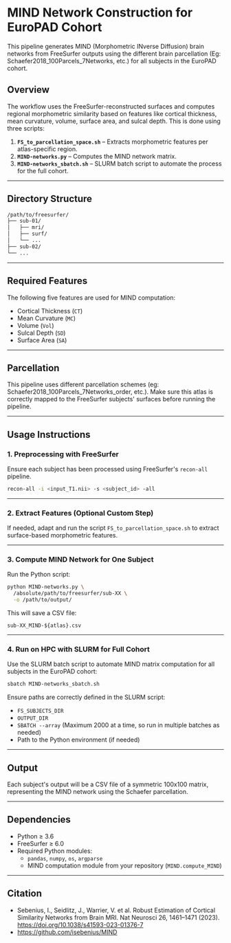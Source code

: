 # MIND Network Construction for EuroPAD Cohort

This pipeline generates MIND (Morphometric INverse Diffusion) brain networks from FreeSurfer outputs using the different brain parcellation (Eg: Schaefer2018_100Parcels_7Networks, etc.) for all subjects in the EuroPAD cohort.

## Overview

The workflow uses the FreeSurfer-reconstructed surfaces and computes regional morphometric similarity based on features like cortical thickness, mean curvature, volume, surface area, and sulcal depth. This is done using three scripts:

1. **`FS_to_parcellation_space.sh`** – Extracts morphometric features per atlas-specific region.
2. **`MIND-networks.py`** – Computes the MIND network matrix.
3. **`MIND-networks_sbatch.sh`** – SLURM batch script to automate the process for the full cohort.

---

## Directory Structure

```bash
/path/to/freesurfer/
├── sub-01/
│   ├── mri/
│   ├── surf/
│   └── ...
├── sub-02/
└── ...
```

---

## Required Features

The following five features are used for MIND computation:
- Cortical Thickness (`CT`)
- Mean Curvature (`MC`)
- Volume (`Vol`)
- Sulcal Depth (`SD`)
- Surface Area (`SA`)

---

## Parcellation

This pipeline uses different parcellation schemes (eg: Schaefer2018_100Parcels_7Networks_order, etc.). Make sure this atlas is correctly mapped to the FreeSurfer subjects' surfaces before running the pipeline.

---

## Usage Instructions

### 1. Preprocessing with FreeSurfer

Ensure each subject has been processed using FreeSurfer's `recon-all` pipeline.

```bash
recon-all -i <input_T1.nii> -s <subject_id> -all
```

---

### 2. Extract Features (Optional Custom Step)

If needed, adapt and run the script `FS_to_parcellation_space.sh` to extract surface-based morphometric features.

---

### 3. Compute MIND Network for One Subject

Run the Python script:

```bash
python MIND-networks.py \
  /absolute/path/to/freesurfer/sub-XX \
  -o /path/to/output/
```

This will save a CSV file:

```
sub-XX_MIND-${atlas}.csv
```

---

### 4. Run on HPC with SLURM for Full Cohort

Use the SLURM batch script to automate MIND matrix computation for all subjects in the EuroPAD cohort:

```bash
sbatch MIND-networks_sbatch.sh
```

Ensure paths are correctly defined in the SLURM script:
- `FS_SUBJECTS_DIR`
- `OUTPUT_DIR`
- `SBATCH --array` (Maximum 2000 at a time, so run in multiple batches as needed)
- Path to the Python environment (if needed)

---

## Output

Each subject's output will be a CSV file of a symmetric 100x100 matrix, representing the MIND network using the Schaefer parcellation.

---

## Dependencies

- Python ≥ 3.6 
- FreeSurfer ≥ 6.0 
- Required Python modules:
  - `pandas`, `numpy`, `os`, `argparse`
  - MIND computation module from your repository (`MIND.compute_MIND`)

---

## Citation

- Sebenius, I., Seidlitz, J., Warrier, V. et al. Robust Estimation of Cortical Similarity Networks from Brain MRI. Nat Neurosci 26, 1461–1471 (2023). https://doi.org/10.1038/s41593-023-01376-7 
- https://github.com/isebenius/MIND 
